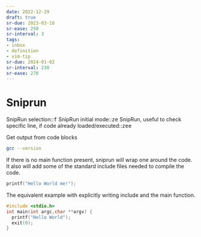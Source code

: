 ```yaml
---
date: 2022-12-29
draft: true
sr-due: 2023-03-16
sr-ease: 250
sr-interval: 3
tags:
- inbox
- definition
- vim-tip
sr-due: 2024-01-02
sr-interval: 230
sr-ease: 270
---
```


# Sniprun

SnipRun selection::<kbd>f</kbd> SnipRun initial mode::<kbd><leader>ze</kbd>
SnipRun, useful to check specific line, if code already
loaded/executed::<kbd><leader>zee</kbd>

Get output from code blocks

```bash
gcc --version
```

If there is no main function present, sniprun will wrap one around the code. It
also will add some of the standard include files needed to compile the code.

```c
printf("Hello World me!");
```

The equivalent example with explicitly writing include and the main function.

```c
#include <stdio.h>
int main(int argc,char **argv) {
  printf("Hello World");
  exit(0);
}
```

<!-- TODO: add more examples -->
